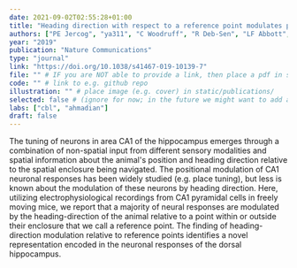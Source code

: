 ```yaml
---
date: 2021-09-02T02:55:28+01:00
title: "Heading direction with respect to a reference point modulates place-cell activity"
authors: ["PE Jercog", "ya311", "C Woodruff", "R Deb-Sen", "LF Abbott", "ER Kandel"]
year: "2019"
publication: "Nature Communications"
type: "journal"
link: "https://doi.org/10.1038/s41467-019-10139-7"
file: "" # IF you are NOT able to provide a link, then place a pdf in static/publications/ and write the filename here (e.g. "hennequin-neuron-2018.pdf") 
code: "" # link to e.g. github repo
illustration: "" # place image (e.g. cover) in static/publications/
selected: false # (ignore for now; in the future we might want to add a "Selected publications" section)
labs: ["cbl", "ahmadian"]
draft: false
---
```


The tuning of neurons in area CA1 of the hippocampus emerges through a combination of non-spatial input from different sensory modalities and spatial information about the animal's position and heading direction relative to the spatial enclosure being navigated. The positional modulation of CA1 neuronal responses has been widely studied (e.g. place tuning), but less is known about the modulation of these neurons by heading direction. Here, utilizing electrophysiological recordings from CA1 pyramidal cells in freely moving mice, we report that a majority of neural responses are modulated by the heading-direction of the animal relative to a point within or outside their enclosure that we call a reference point. The finding of heading-direction modulation relative to reference points identifies a novel representation encoded in the neuronal responses of the dorsal hippocampus.
